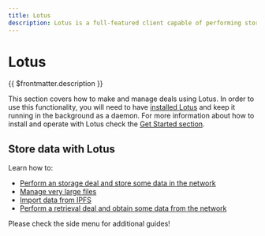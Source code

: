 ```yaml
---
title: Lotus
description: Lotus is a full-featured client capable of performing storage and retrieval deals on the Filecoin Network.
---
```


# Lotus

{{ $frontmatter.description }}

This section covers how to make and manage deals using Lotus. In order to use this functionality, you will need to have [installed Lotus](../../get-started/lotus/installation.md) and keep it running in the background as a daemon. For more information about how to install and operate with Lotus check the [Get Started section](../../get-started/lotus/README.md).

## Store data with Lotus

Learn how to:

- [Perform an storage deal and store some data in the network](store-data.md)
- [Manage very large files](very-large-files.md)
- [Import data from IPFS](import-data-from-ipfs.md)
- [Perform a retrieval deal and obtain some data from the network](retrieve-data.md)

Please check the side menu for additional guides!
